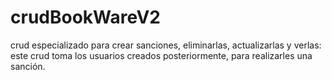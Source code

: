 # crudBookWareV2 
crud especializado para crear sanciones, eliminarlas, actualizarlas y verlas:
este crud toma los usuarios creados posteriormente, para realizarles una sanción.
